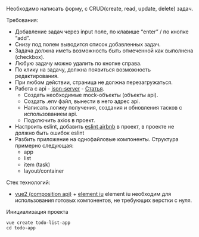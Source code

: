 Необходимо написать форму, с CRUD(create, read, update, delete) задач.

Требования:

 - Добавление задач через input поле, по клавише “enter” / по кнопке “add”.
 - Снизу под полем выводится список добавленных задач.
 - Задача должна иметь возможность быть отмеченной как выполнена (checkbox).
 - Любую задачу можно удалить по кнопке справа.
 - По клику на задачу, должна появиться возможность редактирования.
 - При любом действии, страница не должна перезагружаться.
 - Работа с api  - [json-server](https://github.com/typicode/json-server) - [Статья](https://code.tutsplus.com/ru/tutorials/fake-rest-api-up-and-running-using-json-server--cms-27871).
     - Создать необходимые mock-объекты (объекты api).
     - Создать .env файл, вынести в него адрес api.
     - Написать логику получения, создания и обновления тасков с использованием api.
     - Подключить axios в проект.
 - Настроить eslint, добавить [eslint airbnb](https://www.npmjs.com/package/@vue/eslint-config-airbnb) в проект, в проекте не должно быть ошибок eslint
 - Разбить приложение на однофайловые компоненты. Структура примерно следующая:
     - app
     - list
     - item (task)
     - layout/container

Стек технологий:
 - [vue2 (composition api)](https://vuejs.org/) + [element iu](https://element.eleme.io)
element iu необходим для использования готовых компонентов, не требующих верстки с нуля.


Инициализация проекта
```
vue create todo-list-app
cd todo-app
```
